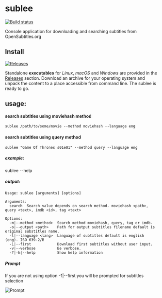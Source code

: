 # sublee
[![Build status](https://img.shields.io/travis/tomaspavlic/sublee.svg)](https://github.com/tomaspavlic/sublee)

Console application for downloading and searching subtitles from OpenSubtitles.org

## Install

[![Releases](https://img.shields.io/github/downloads/tomaspavlic/sublee/total.svg)][Releases]

Standalone **executables** for _Linux_, _macOS_ and _Windows_ are provided in
the [Releases] section.
Download an archive for your operating system and unpack the content to a place
accessible from command line. The sublee is ready to go.

## usage:

#### search subtitles using moviehash method
`sublee /path/to/some/movie --method moviehash --language eng`

#### search subtitles using query method
`sublee "Game Of Thrones s01e01" --method query --language eng`

##### example:
sublee --help

##### output:
```
Usage: sublee [arguments] [options]

Arguments:
  search  Search value depends on search method. moviehash <path>, query <text>, imdb <id>, tag <text>

Options:
  -m|--method <method>  Search method moviehash, query, tag or imdb.
  -o|--output <path>    Path for output subtitles filename default is original substitles name.
  -l|--language <lang>  Language of subtitles default is english (eng). ISO 639-2/B
  -1|--first            Download first subtitles without user input.
  -v|--verbose          Be verbose.
  -?|-h|--help          Show help information
```

##### Prompt
If you are not using option -1|--first you will be prompted for subtitles selection

![Prompt](../master/prompt.gif)

[Releases]: https://github.com/tomaspavlic/sublee/releases